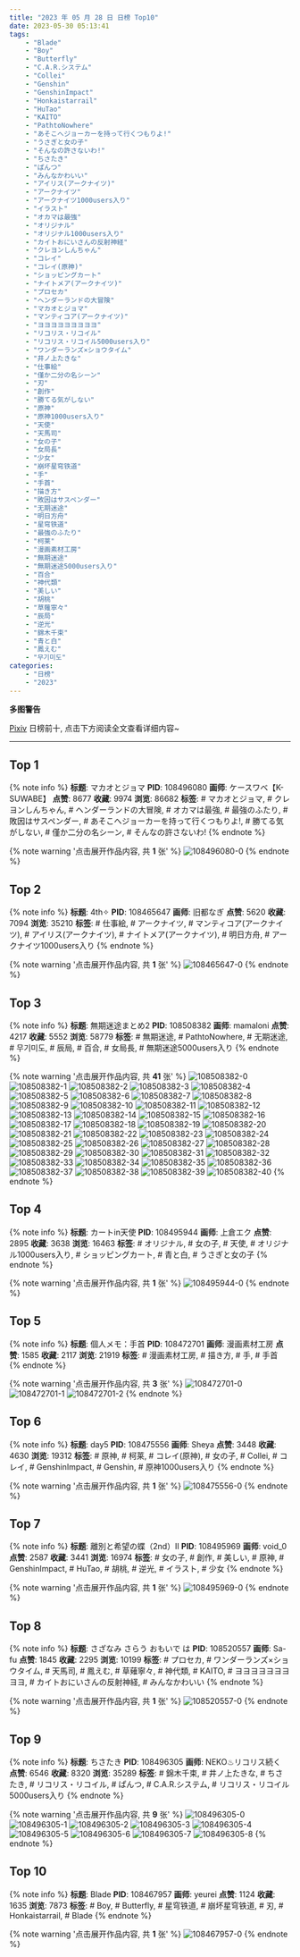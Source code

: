 ```yaml
---
title: "2023 年 05 月 28 日 日榜 Top10"
date: 2023-05-30 05:13:41
tags:
    - "Blade"
    - "Boy"
    - "Butterfly"
    - "C.A.R.システム"
    - "Collei"
    - "Genshin"
    - "GenshinImpact"
    - "Honkaistarrail"
    - "HuTao"
    - "KAITO"
    - "PathtoNowhere"
    - "あそこへジョーカーを持って行くつもりよ!"
    - "うさぎと女の子"
    - "そんなの許さないわ!"
    - "ちさたき"
    - "ぱんつ"
    - "みんなかわいい"
    - "アイリス(アークナイツ)"
    - "アークナイツ"
    - "アークナイツ1000users入り"
    - "イラスト"
    - "オカマは最強"
    - "オリジナル"
    - "オリジナル1000users入り"
    - "カイトおにいさんの反射神経"
    - "クレヨンしんちゃん"
    - "コレイ"
    - "コレイ(原神)"
    - "ショッピングカート"
    - "ナイトメア(アークナイツ)"
    - "プロセカ"
    - "ヘンダーランドの大冒険"
    - "マカオとジョマ"
    - "マンティコア(アークナイツ)"
    - "ヨヨヨヨヨヨヨヨヨ"
    - "リコリス・リコイル"
    - "リコリス・リコイル5000users入り"
    - "ワンダーランズ×ショウタイム"
    - "井ノ上たきな"
    - "仕事絵"
    - "僅か二分の名シーン"
    - "刃"
    - "創作"
    - "勝てる気がしない"
    - "原神"
    - "原神1000users入り"
    - "天使"
    - "天馬司"
    - "女の子"
    - "女局長"
    - "少女"
    - "崩坏星穹铁道"
    - "手"
    - "手首"
    - "描き方"
    - "敗因はサスペンダー"
    - "无期迷途"
    - "明日方舟"
    - "星穹铁道"
    - "最強のふたり"
    - "柯莱"
    - "漫画素材工房"
    - "無期迷途"
    - "無期迷途5000users入り"
    - "百合"
    - "神代類"
    - "美しい"
    - "胡桃"
    - "草薙寧々"
    - "辰局"
    - "逆光"
    - "錦木千束"
    - "青と白"
    - "鳳えむ"
    - "무기미도"
categories:
    - "日榜"
    - "2023"
---
```


<i class="fa fa-triangle-exclamation"></i>**多图警告**<i class="fa fa-triangle-exclamation"></i>

[Pixiv](https://www.pixiv.net/) 日榜前十, 点击下方阅读全文查看详细内容~

<!-- more -->

---

## Top 1

{% note info %}
**标题**: マカオとジョマ
**PID**: 108496080 **画师**: ケースワベ【K-SUWABE】
**点赞**: 8677 **收藏**: 9974 **浏览**: 86682
**标签**: # マカオとジョマ, # クレヨンしんちゃん, # ヘンダーランドの大冒険, # オカマは最強, # 最強のふたり, # 敗因はサスペンダー, # あそこへジョーカーを持って行くつもりよ!, # 勝てる気がしない, # 僅か二分の名シーン, # そんなの許さないわ!
{% endnote %}

{% note warning '点击展开作品内容, 共 **1** 张' %}
![108496080-0](https://i.pixiv.re/img-original/img/2023/05/28/00/01/13/108496080_p0.jpg)
{% endnote %}

## Top 2

{% note info %}
**标题**: 4th✧
**PID**: 108465647 **画师**: 旧都なぎ
**点赞**: 5620 **收藏**: 7094 **浏览**: 35210
**标签**: # 仕事絵, # アークナイツ, # マンティコア(アークナイツ), # アイリス(アークナイツ), # ナイトメア(アークナイツ), # 明日方舟, # アークナイツ1000users入り
{% endnote %}

{% note warning '点击展开作品内容, 共 **1** 张' %}
![108465647-0](https://i.pixiv.re/img-original/img/2023/05/27/00/00/32/108465647_p0.jpg)
{% endnote %}

## Top 3

{% note info %}
**标题**: 無期迷途まとめ2
**PID**: 108508382 **画师**: mamaloni
**点赞**: 4217 **收藏**: 5552 **浏览**: 58779
**标签**: # 無期迷途, # PathtoNowhere, # 无期迷途, # 무기미도, # 辰局, # 百合, # 女局長, # 無期迷途5000users入り
{% endnote %}

{% note warning '点击展开作品内容, 共 **41** 张' %}
![108508382-0](https://i.pixiv.re/img-original/img/2023/05/28/12/10/56/108508382_p0.png)
![108508382-1](https://i.pixiv.re/img-original/img/2023/05/28/12/10/56/108508382_p1.png)
![108508382-2](https://i.pixiv.re/img-original/img/2023/05/28/12/10/56/108508382_p2.png)
![108508382-3](https://i.pixiv.re/img-original/img/2023/05/28/12/10/56/108508382_p3.png)
![108508382-4](https://i.pixiv.re/img-original/img/2023/05/28/12/10/56/108508382_p4.png)
![108508382-5](https://i.pixiv.re/img-original/img/2023/05/28/12/10/56/108508382_p5.png)
![108508382-6](https://i.pixiv.re/img-original/img/2023/05/28/12/10/56/108508382_p6.png)
![108508382-7](https://i.pixiv.re/img-original/img/2023/05/28/12/10/56/108508382_p7.png)
![108508382-8](https://i.pixiv.re/img-original/img/2023/05/28/12/10/56/108508382_p8.png)
![108508382-9](https://i.pixiv.re/img-original/img/2023/05/28/12/10/56/108508382_p9.png)
![108508382-10](https://i.pixiv.re/img-original/img/2023/05/28/12/10/56/108508382_p10.png)
![108508382-11](https://i.pixiv.re/img-original/img/2023/05/28/12/10/56/108508382_p11.png)
![108508382-12](https://i.pixiv.re/img-original/img/2023/05/28/12/10/56/108508382_p12.png)
![108508382-13](https://i.pixiv.re/img-original/img/2023/05/28/12/10/56/108508382_p13.png)
![108508382-14](https://i.pixiv.re/img-original/img/2023/05/28/12/10/56/108508382_p14.png)
![108508382-15](https://i.pixiv.re/img-original/img/2023/05/28/12/10/56/108508382_p15.png)
![108508382-16](https://i.pixiv.re/img-original/img/2023/05/28/12/10/56/108508382_p16.png)
![108508382-17](https://i.pixiv.re/img-original/img/2023/05/28/12/10/56/108508382_p17.png)
![108508382-18](https://i.pixiv.re/img-original/img/2023/05/28/12/10/56/108508382_p18.png)
![108508382-19](https://i.pixiv.re/img-original/img/2023/05/28/12/10/56/108508382_p19.png)
![108508382-20](https://i.pixiv.re/img-original/img/2023/05/28/12/10/56/108508382_p20.png)
![108508382-21](https://i.pixiv.re/img-original/img/2023/05/28/12/10/56/108508382_p21.png)
![108508382-22](https://i.pixiv.re/img-original/img/2023/05/28/12/10/56/108508382_p22.png)
![108508382-23](https://i.pixiv.re/img-original/img/2023/05/28/12/10/56/108508382_p23.png)
![108508382-24](https://i.pixiv.re/img-original/img/2023/05/28/12/10/56/108508382_p24.png)
![108508382-25](https://i.pixiv.re/img-original/img/2023/05/28/12/10/56/108508382_p25.png)
![108508382-26](https://i.pixiv.re/img-original/img/2023/05/28/12/10/56/108508382_p26.png)
![108508382-27](https://i.pixiv.re/img-original/img/2023/05/28/12/10/56/108508382_p27.png)
![108508382-28](https://i.pixiv.re/img-original/img/2023/05/28/12/10/56/108508382_p28.png)
![108508382-29](https://i.pixiv.re/img-original/img/2023/05/28/12/10/56/108508382_p29.png)
![108508382-30](https://i.pixiv.re/img-original/img/2023/05/28/12/10/56/108508382_p30.png)
![108508382-31](https://i.pixiv.re/img-original/img/2023/05/28/12/10/56/108508382_p31.png)
![108508382-32](https://i.pixiv.re/img-original/img/2023/05/28/12/10/56/108508382_p32.png)
![108508382-33](https://i.pixiv.re/img-original/img/2023/05/28/12/10/56/108508382_p33.png)
![108508382-34](https://i.pixiv.re/img-original/img/2023/05/28/12/10/56/108508382_p34.png)
![108508382-35](https://i.pixiv.re/img-original/img/2023/05/28/12/10/56/108508382_p35.png)
![108508382-36](https://i.pixiv.re/img-original/img/2023/05/28/12/10/56/108508382_p36.png)
![108508382-37](https://i.pixiv.re/img-original/img/2023/05/28/12/10/56/108508382_p37.png)
![108508382-38](https://i.pixiv.re/img-original/img/2023/05/28/12/10/56/108508382_p38.png)
![108508382-39](https://i.pixiv.re/img-original/img/2023/05/28/12/10/56/108508382_p39.png)
![108508382-40](https://i.pixiv.re/img-original/img/2023/05/28/12/10/56/108508382_p40.png)
{% endnote %}

## Top 4

{% note info %}
**标题**: カートin天使
**PID**: 108495944 **画师**: 上倉エク
**点赞**: 2895 **收藏**: 3638 **浏览**: 16463
**标签**: # オリジナル, # 女の子, # 天使, # オリジナル1000users入り, # ショッピングカート, # 青と白, # うさぎと女の子
{% endnote %}

{% note warning '点击展开作品内容, 共 **1** 张' %}
![108495944-0](https://i.pixiv.re/img-original/img/2023/05/28/00/00/21/108495944_p0.jpg)
{% endnote %}

## Top 5

{% note info %}
**标题**: 個人メモ：手首
**PID**: 108472701 **画师**: 漫画素材工房
**点赞**: 1585 **收藏**: 2117 **浏览**: 21919
**标签**: # 漫画素材工房, # 描き方, # 手, # 手首
{% endnote %}

{% note warning '点击展开作品内容, 共 **3** 张' %}
![108472701-0](https://i.pixiv.re/img-original/img/2023/05/27/07/00/11/108472701_p0.jpg)
![108472701-1](https://i.pixiv.re/img-original/img/2023/05/27/07/00/11/108472701_p1.jpg)
![108472701-2](https://i.pixiv.re/img-original/img/2023/05/27/07/00/11/108472701_p2.jpg)
{% endnote %}

## Top 6

{% note info %}
**标题**: day5
**PID**: 108475556 **画师**: Sheya
**点赞**: 3448 **收藏**: 4630 **浏览**: 19312
**标签**: # 原神, # 柯莱, # コレイ(原神), # 女の子, # Collei, # コレイ, # GenshinImpact, # Genshin, # 原神1000users入り
{% endnote %}

{% note warning '点击展开作品内容, 共 **1** 张' %}
![108475556-0](https://i.pixiv.re/img-original/img/2023/05/27/10/19/54/108475556_p0.jpg)
{% endnote %}

## Top 7

{% note info %}
**标题**: 離別と希望の蝶（2nd）Ⅱ
**PID**: 108495969 **画师**: void_0
**点赞**: 2587 **收藏**: 3441 **浏览**: 16974
**标签**: # 女の子, # 創作, # 美しい, # 原神, # GenshinImpact, # HuTao, # 胡桃, # 逆光, # イラスト, # 少女
{% endnote %}

{% note warning '点击展开作品内容, 共 **1** 张' %}
![108495969-0](https://i.pixiv.re/img-original/img/2023/05/28/00/00/29/108495969_p0.jpg)
{% endnote %}

## Top 8

{% note info %}
**标题**: さざなみ さらう おもいで は
**PID**: 108520557 **画师**: Sa-fu
**点赞**: 1845 **收藏**: 2295 **浏览**: 10199
**标签**: # プロセカ, # ワンダーランズ×ショウタイム, # 天馬司, # 鳳えむ, # 草薙寧々, # 神代類, # KAITO, # ヨヨヨヨヨヨヨヨヨ, # カイトおにいさんの反射神経, # みんなかわいい
{% endnote %}

{% note warning '点击展开作品内容, 共 **1** 张' %}
![108520557-0](https://i.pixiv.re/img-original/img/2023/05/28/20/08/23/108520557_p0.jpg)
{% endnote %}

## Top 9

{% note info %}
**标题**: ちさたき
**PID**: 108496305 **画师**: NEKO♨リコリス続く
**点赞**: 6546 **收藏**: 8320 **浏览**: 35289
**标签**: # 錦木千束, # 井ノ上たきな, # ちさたき, # リコリス・リコイル, # ぱんつ, # C.A.R.システム, # リコリス・リコイル5000users入り
{% endnote %}

{% note warning '点击展开作品内容, 共 **9** 张' %}
![108496305-0](https://i.pixiv.re/img-original/img/2023/05/28/00/03/51/108496305_p0.jpg)
![108496305-1](https://i.pixiv.re/img-original/img/2023/05/28/00/03/51/108496305_p1.jpg)
![108496305-2](https://i.pixiv.re/img-original/img/2023/05/28/00/03/51/108496305_p2.jpg)
![108496305-3](https://i.pixiv.re/img-original/img/2023/05/28/00/03/51/108496305_p3.jpg)
![108496305-4](https://i.pixiv.re/img-original/img/2023/05/28/00/03/51/108496305_p4.jpg)
![108496305-5](https://i.pixiv.re/img-original/img/2023/05/28/00/03/51/108496305_p5.jpg)
![108496305-6](https://i.pixiv.re/img-original/img/2023/05/28/00/03/51/108496305_p6.jpg)
![108496305-7](https://i.pixiv.re/img-original/img/2023/05/28/00/03/51/108496305_p7.jpg)
![108496305-8](https://i.pixiv.re/img-original/img/2023/05/28/00/03/51/108496305_p8.jpg)
{% endnote %}

## Top 10

{% note info %}
**标题**: Blade
**PID**: 108467957 **画师**: yeurei
**点赞**: 1124 **收藏**: 1635 **浏览**: 7873
**标签**: # Boy, # Butterfly, # 星穹铁道, # 崩坏星穹铁道, # 刃, # Honkaistarrail, # Blade
{% endnote %}

{% note warning '点击展开作品内容, 共 **1** 张' %}
![108467957-0](https://i.pixiv.re/img-original/img/2023/05/27/01/06/27/108467957_p0.jpg)
{% endnote %}
